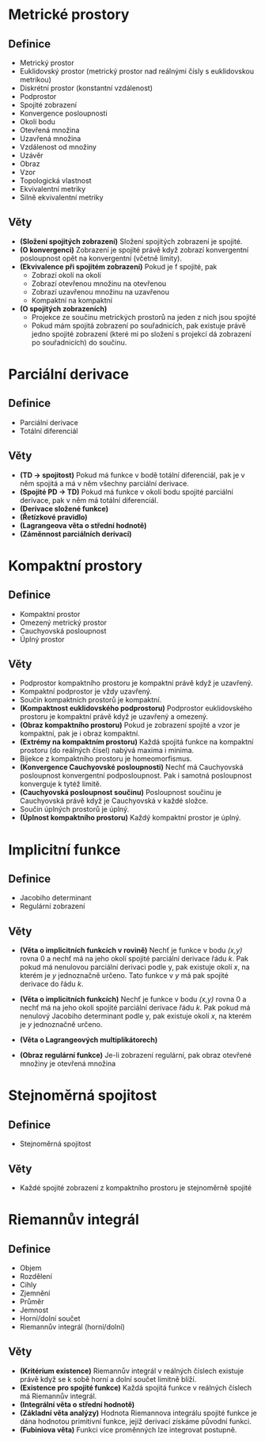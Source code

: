 # Metrické prostory

## Definice

* Metrický prostor
* Euklidovský prostor (metrický prostor nad reálnými čísly s euklidovskou metrikou)
* Diskrétní prostor (konstantní vzdálenost)
* Podprostor
* Spojité zobrazení
* Konvergence posloupnosti
* Okolí bodu
* Otevřená množina
* Uzavřená množina
* Vzdálenost od množiny
* Uzávěr
* Obraz
* Vzor
* Topologická vlastnost
* Ekvivalentní metriky
* Silně ekvivalentní metriky

## Věty

* **(Složení spojitých zobrazení)** Složení spojitých zobrazení je spojité.
* **(O konvergenci)** Zobrazení je spojité právě když zobrazí konvergentní posloupnost opět na konvergentní (včetně limity).
* **(Ekvivalence při spojitém zobrazení)** Pokud je f spojité, pak
  * Zobrazí okolí na okolí
  * Zobrazí otevřenou množinu na otevřenou
  * Zobrazí uzavřenou množinu na uzavřenou 
  * Kompaktní na kompaktní
* **(O spojitých zobrazeních)**
  * Projekce ze součinu metrických prostorů na jeden z nich jsou spojité
  * Pokud mám spojitá zobrazení po souřadnicích, pak existuje právě jedno spojité zobrazení (které mi po složení s projekcí dá zobrazení po souřadnicích) do součinu.

# Parciální derivace

## Definice

* Parciální derivace
* Totální diferenciál

## Věty

* **(TD → spojitost)** Pokud má funkce v bodě totální diferenciál, pak je v něm spojitá a má v něm všechny parciální derivace.
* **(Spojité PD → TD)** Pokud má funkce v okolí bodu spojité parciální derivace, pak v něm má totální diferenciál.
* **(Derivace složené funkce)**
* **(Řetízkové pravidlo)**
* **(Lagrangeova věta o střední hodnotě)**
* **(Záměnnost parciálních derivací)**

# Kompaktní prostory

## Definice

* Kompaktní prostor
* Omezený metrický prostor
* Cauchyovská posloupnost
* Úplný prostor

## Věty

* Podprostor kompaktního prostoru je kompaktní právě když je uzavřený.
* Kompaktní podprostor je vždy uzavřený.
* Součin kompaktních prostorů je kompaktní.
* **(Kompaktnost euklidovského podprostoru)** Podprostor euklidovského prostoru je kompaktní právě když je uzavřený a omezený.
* **(Obraz kompaktního prostoru)** Pokud je zobrazení spojité a vzor je kompaktní, pak je i obraz kompaktní.
* **(Extrémy na kompaktním prostoru)** Každá spojitá funkce na kompaktní prostoru (do reálných čísel) nabývá maxima i minima.
* Bijekce z kompaktního prostoru je homeomorfismus.
* **(Konvergence Cauchyovské posloupnosti)** Nechť má Cauchyovská posloupnost konvergentní podposloupnost. Pak i samotná posloupnost konverguje k tytéž limitě.
* **(Cauchyovská posloupnost součinu)** Posloupnost součinu je Cauchyovská právě když je Cauchyovská v každé složce.
* Součin úplných prostorů je úplný.
* **(Úplnost kompaktního prostoru)** Každý kompaktní prostor je úplný.

# Implicitní funkce

## Definice

* Jacobiho determinant
* Regulární zobrazení

## Věty

* **(Věta o implicitních funkcích v rovině)** Nechť je funkce v bodu *(x,y)* rovna 0 a nechť má na jeho okolí spojité parciální derivace řádu *k*. Pak pokud má nenulovou parciální derivaci podle y, pak existuje okolí *x*, na kterém je *y* jednoznačně určeno. Tato funkce v *y* má pak spojité derivace do řádu *k*.

* **(Věta o implicitních funkcích)** Nechť je funkce v bodu *(x,y)* rovna 0 a nechť má na jeho okolí spojité parciální derivace řádu *k*. Pak pokud má nenulový Jacobiho determinant podle y, pak existuje okolí *x*, na kterém je *y* jednoznačně určeno.

* **(Věta o Lagrangeových multiplikátorech)**
* **(Obraz regulární funkce)** Je-li zobrazení regulární, pak obraz otevřené množiny je otevřená množina

# Stejnoměrná spojitost

## Definice

* Stejnoměrná spojitost

## Věty

* Každé spojité zobrazení z kompaktního prostoru je stejnoměrně spojité

# Riemannův integrál

## Definice

* Objem
* Rozdělení
* Cihly
* Zjemnění
* Průměr
* Jemnost
* Horní/dolní součet
* Riemannův integrál (horní/dolní)

## Věty

* **(Kritérium existence)** Riemannův integrál v reálných číslech existuje právě když se k sobě horní a dolní součet limitně blíží.
* **(Existence pro spojité funkce)** Každá spojitá funkce v reálných číslech má Riemannův integrál.
* **(Integrální věta o střední hodnotě)**
* **(Základní věta analýzy)** Hodnota Riemannova integrálu spojité funkce je dána hodnotou primitivní funkce, jejíž derivací získáme původní funkci.
* **(Fubiniova věta)** Funkci více proměnných lze integrovat postupně.